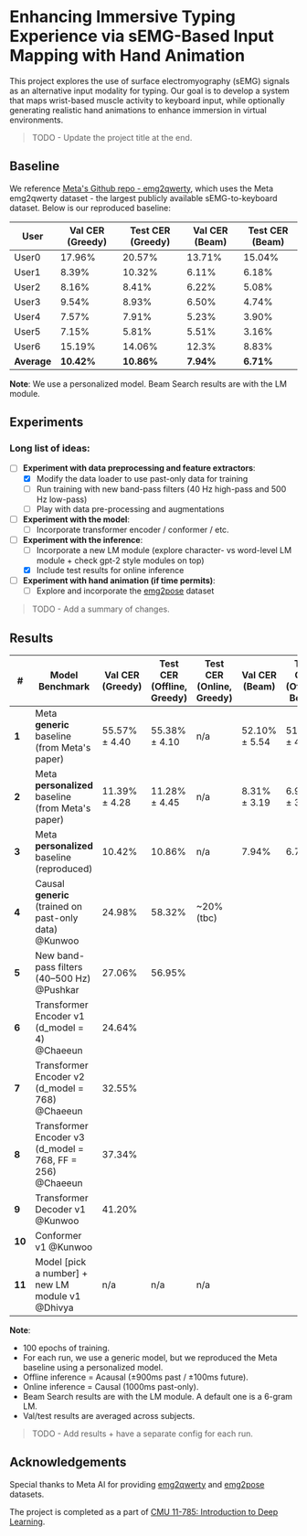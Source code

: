 # Enhancing Immersive Typing Experience via sEMG-Based Input Mapping with Hand Animation

This project explores the use of surface electromyography (sEMG) signals as an alternative input modality for typing. Our goal is to develop a system that maps wrist-based muscle activity to keyboard input, while optionally generating realistic hand animations to enhance immersion in virtual environments. 

> TODO - Update the project title at the end.

## Baseline

We reference [Meta's Github repo - emg2qwerty](https://github.com/facebookresearch/emg2qwerty), which uses the Meta emg2qwerty dataset - the largest publicly available sEMG-to-keyboard dataset. Below is our reproduced baseline:

| User       | Val CER (Greedy) | Test CER (Greedy) | Val CER (Beam)         | Test CER (Beam)         |
|------------|------------------|-------------------|------------------------|-------------------------|
| User0      |    17.96%         | 20.57%            |     13.71%                  | 15.04%                  |
| User1      |    8.39%             | 10.32%            |  6.11%                      | 6.18%                   |
| User2      |     8.16%             | 8.41%             |  6.22%                      | 5.08%                   |
| User3      |      9.54%            | 8.93%             |  6.50%                      | 4.74%                   |
| User4      |      7.57%            | 7.91%             |  5.23%                      | 3.90%                   |
| User5      |      7.15%            | 5.81%             |   5.51%                     | 3.16%                   |
| User6      |       15.19%           | 14.06%            |     12.3%                   | 8.83%                   |
| **Average**|       **10.42%**          | **10.86%**        |     **7.94%**                  | **6.71%**               |

**Note**: We use a personalized model. Beam Search results are with the LM module. 

## Experiments

### Long list of ideas:

- [ ] **Experiment with data preprocessing and feature extractors**: 
  - [x] Modify the data loader to use past-only data for training  
  - [ ] Run training with new band-pass filters (40 Hz high-pass and 500 Hz low-pass)
  - [ ] Play with data pre-processing and augmentations 
- [ ] **Experiment with the model**: 
  - [ ] Incorporate transformer encoder / conformer / etc. 
- [ ] **Experiment with the inference**:
  - [ ] Incorporate a new LM module (explore character- vs word-level LM module + check gpt-2 style modules on top)
  - [x] Include test results for online inference
- [ ] **Experiment with hand animation (if time permits)**:
  - [ ] Explore and incorporate the [emg2pose](https://github.com/facebookresearch/emg2pose) dataset  

> TODO - Add a summary of changes.

## Results

| #    | Model Benchmark                                                  | Val CER (Greedy) | Test CER (Offline, Greedy) | Test CER (Online, Greedy) | Val CER (Beam) | Test CER (Offline, Beam) | Test CER (Online, Beam) |
|------|------------------------------------------------------------------|------------------|-----------------------------|----------------------------|----------------|----------------------------|---------------------------|
| **1**  | Meta **generic** baseline (from Meta's paper)                  | 55.57% ± 4.40     | 55.38% ± 4.10               | n/a                        | 52.10% ± 5.54   | 51.78% ± 4.61              | n/a               |
| **2**  | Meta **personalized** baseline (from Meta's paper)             | 11.39% ± 4.28     | 11.28% ± 4.45               | n/a                        | 8.31% ± 3.19    | 6.95% ± 3.61               | n/a        |
| **3**  | Meta **personalized** baseline (reproduced)                    | 10.42%            | 10.86%                      | n/a                        | 7.94%          | 6.71%                      | n/a             |
| **4**  | Causal **generic** (trained on past-only data) @Kunwoo         | 24.98%            | 58.32%                      | ~20% (tbc)                 |                |                            |               |
| **5**  | New band-pass filters (40–500 Hz) @Pushkar                     | 27.06%           |   56.95%                   |                            |                |                            |                     |
| **6**  | Transformer Encoder v1 (d_model = 4) @Chaeeun                  | 24.64%            |                             |                            |                |                            |               |
| **7**  | Transformer Encoder v2 (d_model = 768) @Chaeeun                | 32.55%            |                             |                            |                |                            |                     |
| **8**  | Transformer Encoder v3 (d_model = 768, FF = 256) @Chaeeun      | 37.34%            |                             |                            |                |                            |          |
| **9**  | Transformer Decoder v1 @Kunwoo                                | 41.20%            |                             |                            |                |                            |          |
| **10** | Conformer v1  @Kunwoo                                                  |                  |                             |                            |                |                            |                  |
| **11** | Model [pick a number] + new LM module v1 @Dhivya               | n/a              | n/a                         | n/a                        |                |                            |                     |


**Note**: 
- 100 epochs of training.
- For each run, we use a generic model, but we reproduced the Meta baseline using a personalized model. 
- Offline inference = Acausal (±900ms past / ±100ms future).
- Online inference = Causal (1000ms past-only).
- Beam Search results are with the LM module. A default one is a 6-gram LM. 
- Val/test results are averaged across subjects.

> TODO - Add results + have a separate config for each run. 
  
## Acknowledgements

Special thanks to Meta AI for providing [emg2qwerty](https://github.com/facebookresearch/emg2qwerty) and [emg2pose](https://github.com/facebookresearch/emg2pose) datasets.

The project is completed as a part of [CMU 11-785: Introduction to Deep Learning](https://deeplearning.cs.cmu.edu/S25/index.html).

